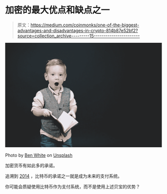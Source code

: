 # 加密的最大优点和缺点之一

> 原文：<https://medium.com/coinmonks/one-of-the-biggest-advantages-and-disadvantages-in-crypto-814b87e52bf2?source=collection_archive---------15----------------------->

![](img/6655225313555218cec8f2b9e7d8e158.png)

Photo by [Ben White](https://unsplash.com/@benwhitephotography?utm_source=medium&utm_medium=referral) on [Unsplash](https://unsplash.com?utm_source=medium&utm_medium=referral)

加密货币有如此多的承诺。

追溯到 [2014](https://www.wired.com/insights/2014/03/promise-bitcoin/) ，比特币的承诺之一就是成为未来的支付系统。

你可能会质疑使用比特币作为支付系统，而不是使用上述贝宝的优势？